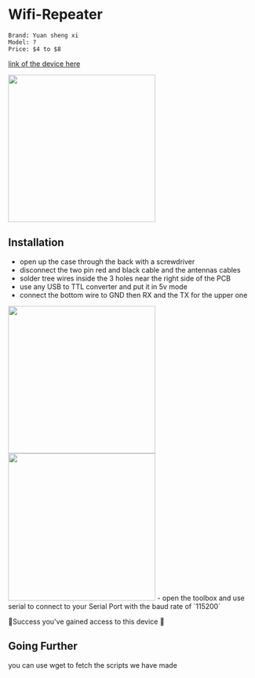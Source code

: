 # Wifi-Repeater

```
Brand: Yuan sheng xi
Model: ?
Price: $4 to $8
```

[link of the device here](https://fr.aliexpress.com/item/1005008684473466.html)

<img width="300px" src="https://github.com/user-attachments/assets/e43f8a09-1428-4d3d-9b5a-1588f074d117">


## Installation
- open up the case through the back with a screwdriver
- disconnect the two pin red and black cable and the antennas cables
- solder tree wires inside the 3 holes near the right side of the PCB
- use any USB to TTL converter and put it in 5v mode
- connect the bottom wire to GND then RX and the TX for the upper one
<img width="300px" src="https://github.com/user-attachments/assets/c6629f57-4195-4a5b-a0c4-37f0c524bd5b">
<img width="300px" src="https://github.com/user-attachments/assets/7616a858-94ca-4077-9f5d-e798665a1fb6">
- open the toolbox and use serial to connect to your Serial Port with the baud rate of `115200`

🎉Success you've gained access to this device 🎉

## Going Further
you can use wget to fetch the scripts we have made
##
## 
